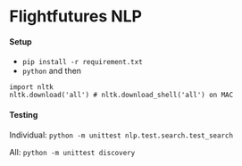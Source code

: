 # Flightfutures NLP 

#### Setup
- `pip install -r requirement.txt`
- `python` and then 
```
import nltk
nltk.download('all') # nltk.download_shell('all') on MAC
``` 

#### Testing
Individual: `python -m unittest nlp.test.search.test_search`

All: `python -m unittest discovery`